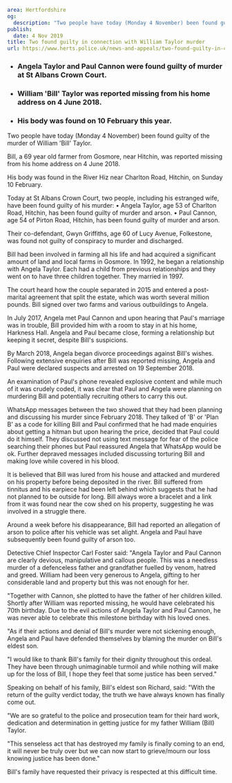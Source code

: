 ```yaml
area: Hertfordshire
og:
  description: "Two people have today (Monday 4 November) been found guilty of the murder of William \u2018Bill\u2019 Taylor."
publish:
  date: 4 Nov 2019
title: Two found guilty in connection with William Taylor murder
url: https://www.herts.police.uk/news-and-appeals/two-found-guilty-in-connection-with-william-taylor-murder-0969
```

* ### Angela Taylor and Paul Cannon were found guilty of murder at St Albans Crown Court.

 * ### William 'Bill' Taylor was reported missing from his home address on 4 June 2018.

 * ### His body was found on 10 February this year.

Two people have today (Monday 4 November) been found guilty of the murder of William 'Bill' Taylor.

Bill, a 69 year old farmer from Gosmore, near Hitchin, was reported missing from his home address on 4 June 2018.

His body was found in the River Hiz near Charlton Road, Hitchin, on Sunday 10 February.

Today at St Albans Crown Court, two people, including his estranged wife, have been found guilty of his murder:
• Angela Taylor, age 53 of Charlton Road, Hitchin, has been found guilty of murder and arson.
• Paul Cannon, age 54 of Pirton Road, Hitchin, has been found guilty of murder and arson.

Their co-defendant, Gwyn Griffiths, age 60 of Lucy Avenue, Folkestone, was found not guilty of conspiracy to murder and discharged.

Bill had been involved in farming all his life and had acquired a significant amount of land and local farms in Gosmore. In 1992, he began a relationship with Angela Taylor. Each had a child from previous relationships and they went on to have three children together. They married in 1997.

The court heard how the couple separated in 2015 and entered a post-marital agreement that split the estate, which was worth several million pounds. Bill signed over two farms and various outbuildings to Angela.

In July 2017, Angela met Paul Cannon and upon hearing that Paul's marriage was in trouble, Bill provided him with a room to stay in at his home, Harkness Hall. Angela and Paul became close, forming a relationship but keeping it secret, despite Bill's suspicions.

By March 2018, Angela began divorce proceedings against Bill's wishes.
Following extensive enquiries after Bill was reported missing, Angela and Paul were declared suspects and arrested on 19 September 2018.

An examination of Paul's phone revealed explosive content and while much of it was crudely coded, it was clear that Paul and Angela were planning on murdering Bill and potentially recruiting others to carry this out.

WhatsApp messages between the two showed that they had been planning and discussing his murder since February 2018. They talked of 'B' or 'Plan B' as a code for killing Bill and Paul confirmed that he had made enquiries about getting a hitman but upon hearing the price, decided that Paul could do it himself. They discussed not using text message for fear of the police searching their phones but Paul reassured Angela that WhatsApp would be ok. Further depraved messages included discussing torturing Bill and making love while covered in his blood.

It is believed that Bill was lured from his house and attacked and murdered on his property before being deposited in the river. Bill suffered from tinnitus and his earpiece had been left behind which suggests that he had not planned to be outside for long. Bill always wore a bracelet and a link from it was found near the cow shed on his property, suggesting he was involved in a struggle there.

Around a week before his disappearance, Bill had reported an allegation of arson to police after his vehicle was set alight. Angela and Paul have subsequently been found guilty of arson too.

Detective Chief Inspector Carl Foster said: "Angela Taylor and Paul Cannon are clearly devious, manipulative and callous people. This was a needless murder of a defenceless father and grandfather fuelled by venom, hatred and greed. William had been very generous to Angela, gifting to her considerable land and property but this was not enough for her.

"Together with Cannon, she plotted to have the father of her children killed. Shortly after William was reported missing, he would have celebrated his 70th birthday. Due to the evil actions of Angela Taylor and Paul Cannon, he was never able to celebrate this milestone birthday with his loved ones.

"As if their actions and denial of Bill's murder were not sickening enough, Angela and Paul have defended themselves by blaming the murder on Bill's eldest son.

"I would like to thank Bill's family for their dignity throughout this ordeal. They have been through unimaginable turmoil and while nothing will make up for the loss of Bill, I hope they feel that some justice has been served."

Speaking on behalf of his family, Bill's eldest son Richard, said: "With the return of the guilty verdict today, the truth we have always known has finally come out.

"We are so grateful to the police and prosecution team for their hard work, dedication and determination in getting justice for my father William (Bill) Taylor.

"This senseless act that has destroyed my family is finally coming to an end, it will never be truly over but we can now start to grieve/mourn our loss knowing justice has been done."

Bill's family have requested their privacy is respected at this difficult time.

